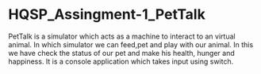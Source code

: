 # HQSP_Assingment-1_PetTalk
PetTalk is a simulator which acts as a machine to interact to an virtual animal.
In which simulator we can feed,pet and play with our animal.
In this we have check the status of our pet and make his health, hunger and happiness.
It is a console application which takes input using switch.
